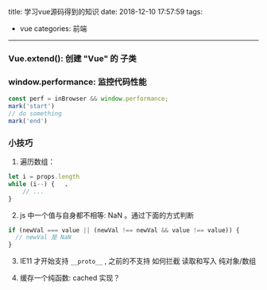 title: 学习vue源码得到的知识
date: 2018-12-10 17:57:59
tags:
- vue
categories: 前端
---
### Vue.extend(): 创建 "Vue" 的 子类

### window.performance: 监控代码性能
``` js
const perf = inBrowser && window.performance;
mark('start')
// do something
mark('end')
```

### 小技巧
1. 遍历数组：
``` js 
let i = props.length
while (i--) {   、
    // ...
}
```
2. js 中一个值与自身都不相等: NaN 。通过下面的方式判断
``` js
if (newVal === value || (newVal !== newVal && value !== value)) {
  // newVal 是 NaN
}
```
3. IE11 才开始支持 `__proto__` , 之前的不支持
如何拦截 读取和写入 纯对象/数组 

4. 缓存一个纯函数: cached 实现？